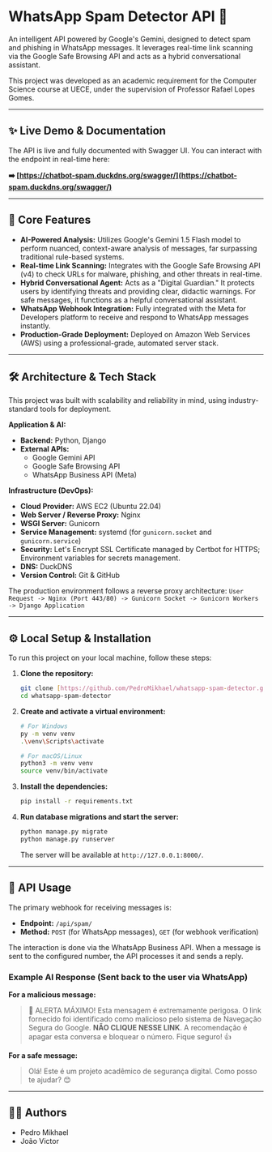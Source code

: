 # WhatsApp Spam Detector API 🤖

An intelligent API powered by Google's Gemini, designed to detect spam and phishing in WhatsApp messages. It leverages real-time link scanning via the Google Safe Browsing API and acts as a hybrid conversational assistant.

This project was developed as an academic requirement for the Computer Science course at UECE, under the supervision of Professor Rafael Lopes Gomes.

---

## ✨ Live Demo & Documentation

The API is live and fully documented with Swagger UI. You can interact with the endpoint in real-time here:

**➡️ [https://chatbot-spam.duckdns.org/swagger/](https://chatbot-spam.duckdns.org/swagger/)**

---

## 🚀 Core Features

-   **AI-Powered Analysis:** Utilizes Google's Gemini 1.5 Flash model to perform nuanced, context-aware analysis of messages, far surpassing traditional rule-based systems.
-   **Real-time Link Scanning:** Integrates with the Google Safe Browsing API (v4) to check URLs for malware, phishing, and other threats in real-time.
-   **Hybrid Conversational Agent:** Acts as a "Digital Guardian." It protects users by identifying threats and providing clear, didactic warnings. For safe messages, it functions as a helpful conversational assistant.
-   **WhatsApp Webhook Integration:** Fully integrated with the Meta for Developers platform to receive and respond to WhatsApp messages instantly.
-   **Production-Grade Deployment:** Deployed on Amazon Web Services (AWS) using a professional-grade, automated server stack.

---

## 🛠️ Architecture & Tech Stack

This project was built with scalability and reliability in mind, using industry-standard tools for deployment.

**Application & AI:**
-   **Backend:** Python, Django
-   **External APIs:**
    -   Google Gemini API
    -   Google Safe Browsing API
    -   WhatsApp Business API (Meta)

**Infrastructure (DevOps):**
-   **Cloud Provider:** AWS EC2 (Ubuntu 22.04)
-   **Web Server / Reverse Proxy:** Nginx
-   **WSGI Server:** Gunicorn
-   **Service Management:** systemd (for `gunicorn.socket` and `gunicorn.service`)
-   **Security:** Let's Encrypt SSL Certificate managed by Certbot for HTTPS; Environment variables for secrets management.
-   **DNS:** DuckDNS
-   **Version Control:** Git & GitHub

The production environment follows a reverse proxy architecture:
`User Request -> Nginx (Port 443/80) -> Gunicorn Socket -> Gunicorn Workers -> Django Application`

---

## ⚙️ Local Setup & Installation

To run this project on your local machine, follow these steps:

1.  **Clone the repository:**
    ```bash
    git clone [https://github.com/PedroMikhael/whatsapp-spam-detector.git](https://github.com/PedroMikhael/whatsapp-spam-detector.git)
    cd whatsapp-spam-detector
    ```

2.  **Create and activate a virtual environment:**
    ```bash
    # For Windows
    py -m venv venv
    .\venv\Scripts\activate

    # For macOS/Linux
    python3 -m venv venv
    source venv/bin/activate
    ```

3.  **Install the dependencies:**
    ```bash
    pip install -r requirements.txt
    ```

4.  **Run database migrations and start the server:**
    ```bash
    python manage.py migrate
    python manage.py runserver
    ```
    The server will be available at `http://127.0.0.1:8000/`.

---

## 📖 API Usage

The primary webhook for receiving messages is:

-   **Endpoint:** `/api/spam/`
-   **Method:** `POST` (for WhatsApp messages), `GET` (for webhook verification)

The interaction is done via the WhatsApp Business API. When a message is sent to the configured number, the API processes it and sends a reply.

### Example AI Response (Sent back to the user via WhatsApp)

**For a malicious message:**
> 🚨 ALERTA MÁXIMO! Esta mensagem é extremamente perigosa. O link fornecido foi identificado como malicioso pelo sistema de Navegação Segura do Google. **NÃO CLIQUE NESSE LINK**. A recomendação é apagar esta conversa e bloquear o número. Fique seguro! 👍

**For a safe message:**
> Olá! Este é um projeto acadêmico de segurança digital. Como posso te ajudar? 😊

---

## 👨‍💻 Authors

-   Pedro Mikhael
-   João Victor
